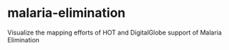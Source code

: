 # malaria-elimination
Visualize the mapping efforts of HOT and DigitalGlobe support of Malaria Elimination

